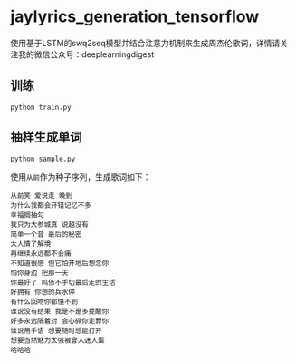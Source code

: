 # jaylyrics_generation_tensorflow
使用基于LSTM的swq2seq模型并结合注意力机制来生成周杰伦歌词，详情请关注我的微信公众号：deeplearningdigest

## 训练
`python train.py `

## 抽样生成单词
`python sample.py `

使用`从前`作为种子序列，生成歌词如下：
```
从前笑 爱说走 晚到
为什么我都会开错记忆不多 
幸福搁抽勾 
我只为大参城真 说越没有
简单一个音 最后的秘密
大人情了解境 
再继续永远都不会痛 
不知道很感 但它怕开地后想念你
怕你身边 把那一天 
你最好了 鸣债不手切最后走的生活
好拥有 你想的兵水停 
有什么回吻你都懂不到 
谁说没有结果 我是不是多提醒你
好多永远隔着对 会心碎你走罪你
谁说用手语 想要随时想能打开
想要当然魅力太强被曾人迷人蛋
哈哈哈
```



